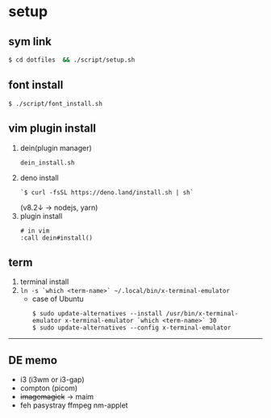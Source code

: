 
# setup
## sym link
```bash
$ cd dotfiles  && ./script/setup.sh
```
## font install
```
$ ./script/font_install.sh
```

## vim plugin install
1. dein(plugin manager)
	```
	dein_install.sh
	```
1. deno install
	```
	`$ curl -fsSL https://deno.land/install.sh | sh`
	```
	(v8.2↓ -> nodejs, yarn)
1. plugin install
	```
	# in vim
	:call dein#install() 
	```

## term
1. terminal install
1. ``ln -s `which <term-name>` ~/.local/bin/x-terminal-emulator``
	- case of Ubuntu
		```
		$ sudo update-alternatives --install /usr/bin/x-terminal-emulator x-terminal-emulator `which <term-name>` 30
		$ sudo update-alternatives --config x-terminal-emulator
		```

___

## DE memo
- i3 (i3wm or i3-gap)
- compton (picom)
- ~~imagemagick~~ → maim
- feh pasystray ffmpeg nm-applet


